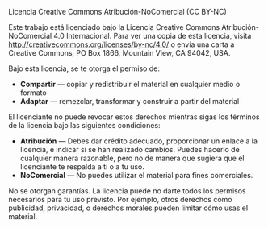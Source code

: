 Licencia Creative Commons Atribución-NoComercial (CC BY-NC)

Este trabajo está licenciado bajo la Licencia Creative Commons Atribución-NoComercial 4.0 Internacional. Para ver una copia de esta licencia, visita http://creativecommons.org/licenses/by-nc/4.0/ o envía una carta a Creative Commons, PO Box 1866, Mountain View, CA 94042, USA.

Bajo esta licencia, se te otorga el permiso de:

- **Compartir** — copiar y redistribuir el material en cualquier medio o formato
- **Adaptar** — remezclar, transformar y construir a partir del material

El licenciante no puede revocar estos derechos mientras sigas los términos de la licencia bajo las siguientes condiciones:

- **Atribución** — Debes dar crédito adecuado, proporcionar un enlace a la licencia, e indicar si se han realizado cambios. Puedes hacerlo de cualquier manera razonable, pero no de manera que sugiera que el licenciante te respalda a ti o a tu uso.
- **NoComercial** — No puedes utilizar el material para fines comerciales.

No se otorgan garantías. La licencia puede no darte todos los permisos necesarios para tu uso previsto. Por ejemplo, otros derechos como publicidad, privacidad, o derechos morales pueden limitar cómo usas el material.
